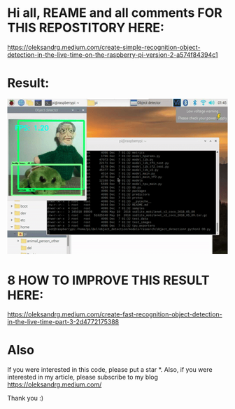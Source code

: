 # Hi all, REAME and all comments FOR THIS REPOSTITORY HERE:
https://oleksandrg.medium.com/create-simple-recognition-object-detection-in-the-live-time-on-the-raspberry-pi-version-2-a574f84394c1

# Result:
![upload](demo_od.gif)

# 8 HOW TO IMPROVE THIS RESULT HERE:
https://oleksandrg.medium.com/create-fast-recognition-object-detection-in-the-live-time-part-3-2d4772175388


# Also
If you were interested in this code, please put a star *.
Also, if you were interested in my article, please subscribe to my blog
https://oleksandrg.medium.com/

Thank you :)
